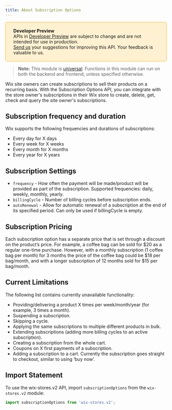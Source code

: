 ```yaml
---
title: About Subscription Options
---
```


<div style="background-color: #FEF1D1; padding: 18px 24px; border-radius: 6px; border: 1px solid #FDB10C; box-sizing: border-box; display: inline-block">
    <b>Developer Preview</b>
    <br/>
    <span>APIs in <a href="https://www.wix.com/velo/reference/api-overview/developer-preview">Developer Preview</a> are subject to change and are not intended for use in production.<br/><a href="mailto:velo-preview-feedback@wix.com">Send us</a> your suggestions for improving this API. Your feedback is valuable to us.</span>
</div>

> **Note:** This module is [universal](https://support.wix.com/https://www.wix.com/velo/reference/api-overview/api-versions#universal-modules). Functions in this module can run on both the backend and frontend, unless specified otherwise.

Wix site owners can create subscriptions to sell their products on a recurring basis. With the Subscription Options API, you can integrate with the store owner's subscriptions in their Wix store to create, delete, get, check and query the site owner's subscriptions.

## Subscription frequency and duration

Wix supports the following frequencies and durations of subscriptions:
- Every day for X days
- Every week for X weeks
- Every month for X months
- Every year for X years

## Subscription Settings

- `frequency` - How often the payment will be made/product will be provided as part of the subscription. Supported frequencies: daily, weekly, monthly, yearly.
- `billingCycle` - Number of billing cycles before subscription ends.
- `autoRenewal` - Allow for automatic renewal of a subscription at the end of its specified period. Can only be used if billingCycle is empty.

## Subscription Pricing

Each subscription option has a separate price that is set through a discount on the product’s price.
For example, a coffee bag can be sold for $20 as a regular one-time purchase.
However, with a monthly subscription (1 coffee bag per month) for 3 months the price of the coffee bag could be $18 per bag/month, and with a longer subscription of 12 months sold for $15 per bag/month.

## Current Limitations

The following list contains currently unavailable functionality:

- Providing/delivering a product X times per week/month/year (for example, 3 times a month).
- Suspending a subscription.
- Skipping a cycle.
- Applying the same subscriptions to multiple different products in bulk.
- Extending subscriptions (adding more billing cycles to an active subscription).
- Creating a subscription from the whole cart.
- Coupons on X first payments of a subscription.
- Adding a subscription to a cart. Currently the subscription goes straight to checkout, similar to using ‘buy now’.

## Import Statement

To use the wix-stores.v2 API, import `subscriptionOptions` from the `wix-stores.v2` module:

```javascript
import subscriptionOptions from 'wix-stores.v2';
```
